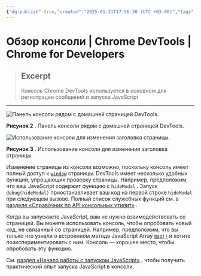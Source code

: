 ```yaml
---
{"dg-publish":true,"created":"2025-01-31T17:56:30 (UTC +03:00)","tags":[],"source":"https://developer.chrome.com/docs/devtools/console?hl=ru","author":"Kayce Basques","permalink":"/proekty/extentions/dev-tools/console-overview/","dgPassFrontmatter":true}
---
```



# Обзор консоли  |  Chrome DevTools  |  Chrome for Developers

> ## Excerpt
> Консоль Chrome DevTools используется в основном для регистрации сообщений и запуска JavaScript

---

![Панель консоли рядом с домашней страницей DevTools.](https://developer.chrome.com/static/docs/devtools/console/image/the-console-panel-next-t-9c932aff8f795.png?hl=ru)

**Рисунок 2** . Панель консоли рядом с домашней страницей DevTools.

![Использование консоли для изменения заголовка страницы.](https://developer.chrome.com/static/docs/devtools/console/image/using-console-change-p-21db569361b85.png?hl=ru)

**Рисунок 3** . Использование консоли для изменения заголовка страницы.

Изменение страницы из консоли возможно, поскольку консоль имеет полный доступ к [`window`](https://developer.mozilla.org/docs/Web/API/Window) страницы. DevTools имеет несколько удобных функций, упрощающих проверку страницы. Например, предположим, что ваш JavaScript содержит функцию с `hideModal` . Запуск `debug(hideModal)` приостанавливает ваш код на первой строке `hideModal` при следующем вызове. Полный список служебных функций см. в [разделе «Справочник по API консольных утилит»](https://developer.chrome.com/docs/devtools/console/utilities?hl=ru#debug) .

Когда вы запускаете JavaScript, вам не нужно взаимодействовать со страницей. Вы можете использовать консоль, чтобы опробовать новый код, не связанный со страницей. Например, предположим, что вы только что узнали о встроенном методе JavaScript Array [`map()`](https://developer.mozilla.org/docs/Web/JavaScript/Reference/Global_Objects/Array/map) и хотите поэкспериментировать с ним. Консоль — хорошее место, чтобы опробовать эту функцию.

См. [раздел «Начало работы с запуском JavaScript»](https://developer.chrome.com/docs/devtools/console/javascript?hl=ru) , чтобы получить практический опыт запуска JavaScript в консоли. 